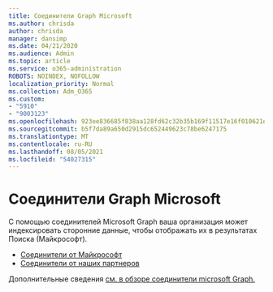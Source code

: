 ```yaml
---
title: Соединители Graph Microsoft
ms.author: chrisda
author: chrisda
manager: dansimp
ms.date: 04/21/2020
ms.audience: Admin
ms.topic: article
ms.service: o365-administration
ROBOTS: NOINDEX, NOFOLLOW
localization_priority: Normal
ms.collection: Adm_O365
ms.custom:
- "5910"
- "9003123"
ms.openlocfilehash: 923ee836685f838aa128fd62c32b35b169f11517e16f010621e96a88a3b00afd
ms.sourcegitcommit: b5f7da89a650d2915dc652449623c78be6247175
ms.translationtype: MT
ms.contentlocale: ru-RU
ms.lasthandoff: 08/05/2021
ms.locfileid: "54027315"
---
```

# <a name="microsoft-graph-connectors"></a>Соединители Graph Microsoft

С помощью соединителей Microsoft Graph ваша организация может индексировать сторонние данные, чтобы отображать их в результатах Поиска (Майкрософт).

- [Соединители от Майкрософт](https://docs.microsoft.com/microsoftsearch/connectors-gallery#Microsoft)
- [Соединители от наших партнеров](https://docs.microsoft.com/microsoftsearch/connectors-gallery#Partners)

Дополнительные сведения [см. в обзоре соединители microsoft Graph.](https://docs.microsoft.com/microsoftsearch/connectors-overview)
